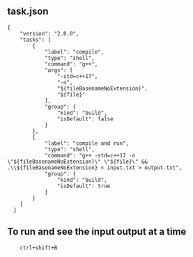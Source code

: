 ## task.json

    {
        "version": "2.0.0",
        "tasks": [
            {
                "label": "compile",
                "type": "shell",
                "command": "g++",
                "args": [
                    "-std=c++17",
                    "-o",
                    "${fileBasenameNoExtension}",
                    "${file}"
                ],
                "group": {
                    "kind": "build",
                    "isDefault": false
                }
            },
            {
                "label": "compile and run",
                "type": "shell",
                "command": "g++ -std=c++17 -o \"${fileBasenameNoExtension}\" \"${file}\" && .\\${fileBasenameNoExtension} < input.txt > output.txt",
                "group": {
                    "kind": "build",
                    "isDefault": true
                }
            }
        ]
      }


## To run and see the input output at a time 

        ctrl+shift+B
